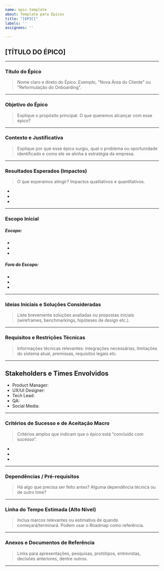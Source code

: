 ```yaml
---
name: epic-template
about: Template para Épicos
title: "[EPIC]"
labels: ''
assignees: ''

---
```


## [TÍTULO DO ÉPICO]

---

### Título do Épico
> Nome claro e direto do Épico. Exemplo, "Nova Área do Cliente" ou "Reformulação do Onboarding".
________________________________________________________________________________________________________

### Objetivo do Épico
> Explique o propósito principal. O que queremos alcançar com esse épico?
________________________________________________________________________________________________________

### Contexto e Justificativa
> Explique por que esse épico surgiu, qual o problema ou oportunidade identificado e como ele se alinha à estratégia da empresa.
________________________________________________________________________________________________________

### Resultados Esperados (Impactos)
> O que esperamos atingir? Impactos qualitativos e quantitativos.

-
-
-
________________________________________________________________________________________________________

### Escopo Inicial
##### Escopo:  
-
-
-

##### Fora do Escopo:  
*
*
*

________________________________________________________________________________________________________

### Ideias Iniciais e Soluções Consideradas  
> Liste brevemente soluções avaliadas ou propostas iniciais (wireframes, benchmarkings, hipóteses de design etc.).
________________________________________________________________________________________________________

### Requisitos e Restrições Técnicas
> Informações técnicas relevantes: integrações necessárias, limitações do sistema atual, premissas, requisitos legais etc.
________________________________________________________________________________________________________

## Stakeholders e Times Envolvidos
-	Product Manager:
-	UX/UI Designer:
-	Tech Lead:
-	QA:
-	Social Media:
________________________________________________________________________________________________________

### Critérios de Sucesso e de Aceitação Macro
> Critérios amplos que indicam que o épico está “concluído com sucesso”.
-
-
-
________________________________________________________________________________________________________

### Dependências / Pré-requisitos
> Há algo que precisa ser feito antes? Alguma dependência técnica ou de outro time?
________________________________________________________________________________________________________

### Linha do Tempo Estimada (Alto Nível)
> Inclua marcos relevantes ou estimativa de quando começará/terminará. Podem usar o Roadmap como referência.
________________________________________________________________________________________________________

### Anexos e Documentos de Referência
> Links para apresentações, pesquisas, protótipos, entrevistas, decisões anteriores, dentre outros.
________________________________________________________________________________________________________
